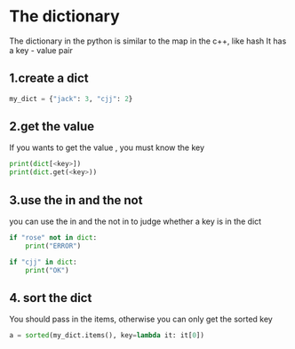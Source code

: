 # The dictionary
The dictionary in the python is similar to the map in the c++, like hash
It has a key - value pair
## 1.create a dict
```python
my_dict = {"jack": 3, "cjj": 2}
```

## 2.get the value
If you wants to get the value , you must know the key
```python
print(dict[<key>])
print(dict.get(<key>))
```

## 3.use the in and the not
you can use the in and the not in to judge whether a 
key is in the dict
```python
if "rose" not in dict:
    print("ERROR")

if "cjj" in dict:
    print("OK")
```

## 4. sort the dict
You should pass in the items, otherwise you can only get the sorted key
```python
a = sorted(my_dict.items(), key=lambda it: it[0])
```


